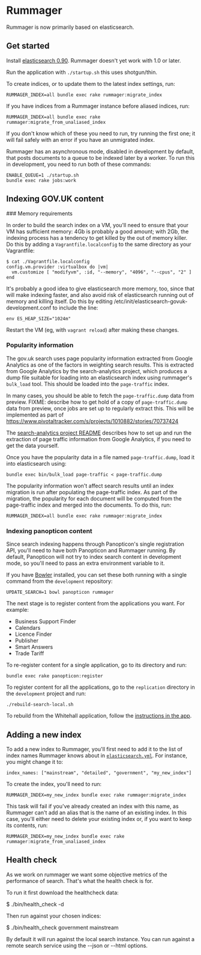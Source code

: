 # Rummager

Rummager is now primarily based on elasticsearch.

## Get started

Install [elasticsearch 0.90](http://www.elasticsearch.org/downloads/0-90-13/).
Rummager doesn't yet work with 1.0 or later.

Run the application with `./startup.sh` this uses shotgun/thin.

To create indices, or to update them to the latest index settings, run:

    RUMMAGER_INDEX=all bundle exec rake rummager:migrate_index

If you have indices from a Rummager instance before aliased indices, run:

    RUMMAGER_INDEX=all bundle exec rake rummager:migrate_from_unaliased_index

If you don't know which of these you need to run, try running the first one; it
will fail safely with an error if you have an unmigrated index.

Rummager has an asynchronous mode, disabled in development by default, that
posts documents to a queue to be indexed later by a worker. To run this in
development, you need to run both of these commands:

    ENABLE_QUEUE=1 ./startup.sh
    bundle exec rake jobs:work

## Indexing GOV.UK content

### Memory requirements

In order to build the search index on a VM, you'll need to ensure that your VM
has sufficient memory: 4Gb is probably a good amount; with 2Gb, the indexing
process has a tendency to get killed by the out of memory killer.  Do this by
adding a `Vagrantfile.localconfig` to the same directory as your Vagrantfile:

    $ cat ./Vagrantfile.localconfig
    config.vm.provider :virtualbox do |vm|
      vm.customize [ "modifyvm", :id, "--memory", "4096", "--cpus", "2" ]
    end

It's probably a good idea to give elasticsearch more memory, too, since that
will make indexing faster, and also avoid risk of elasticsearch running out of
memory and killing itself.  Do this by editing
/etc/init/elasticsearch-govuk-development.conf to include the line:

    env ES_HEAP_SIZE="1024m"

Restart the VM (eg, with `vagrant reload`) after making these changes.

### Popularity information

The gov.uk search uses page popularity information extracted from Google
Analytics as one of the factors in weighting search results.  This is extracted
from Google Analytics by the search-analytics project, which produces a dump
file suitable for loading into an elasticsearch index using rummager's
`bulk_load` tool.  This should be loaded into the `page-traffic` index.

In many cases, you should be able to fetch the `page-traffic.dump` data from
preview.
FIXME: describe how to get hold of a copy of `page-traffic.dump` data from
preview, once jobs are set up to regularly extract this.  This will be
implemented as part of
https://www.pivotaltracker.com/s/projects/1010882/stories/70737424

The [search-analytics project
README](https://github.com/alphagov/search-analytics) describes how to set up
and run the extraction of page traffic information from Google Analytics, if
you need to get the data yourself.

Once you have the popularity data in a file named `page-traffic.dump`, load it
into elasticsearch using:

    bundle exec bin/bulk_load page-traffic < page-traffic.dump

The popularity information won't affect search results until an index migration
is run after populating the page-traffic index. As part of the migration, the
popularity for each document will be computed from the page-traffic index and
merged into the documents. To do this, run:

    RUMMAGER_INDEX=all bundle exec rake rummager:migrate_index

### Indexing panopticon content

Since search indexing happens through Panopticon's single registration API,
you'll need to have both Panopticon and Rummager running. By default, Panopticon
will not try to index search content in development mode, so you'll need to pass
an extra environment variable to it.

If you have [Bowler](https://github.com/JordanHatch/bowler) installed, you can
set these both running with a single command from the `development` repository:

    UPDATE_SEARCH=1 bowl panopticon rummager

The next stage is to register content from the applications you want. For
example:

  * Business Support Finder
  * Calendars
  * Licence Finder
  * Publisher
  * Smart Answers
  * Trade Tariff

To re-register content for a single application, go to its directory and run:

    bundle exec rake panopticon:register

To register content for all the applications, go to the `replication` directory
in the `development` project and run:

    ./rebuild-search-local.sh

To rebuild from the Whitehall application, follow the [instructions in the
app](https://github.com/alphagov/whitehall#getting-search-running-locally).

## Adding a new index

To add a new index to Rummager, you'll first need to add it to the list of index
names Rummager knows about in [`elasticsearch.yml`](elasticsearch.yml). For
instance, you might change it to:

    index_names: ["mainstream", "detailed", "government", "my_new_index"]

To create the index, you'll need to run:

    RUMMAGER_INDEX=my_new_index bundle exec rake rummager:migrate_index

This task will fail if you've already created an index with this name, as
Rummager can't add an alias that is the name of an existing index. In this case,
you'll either need to delete your existing index or, if you want to keep its
contents, run:

    RUMMAGER_INDEX=my_new_index bundle exec rake rummager:migrate_from_unaliased_index

## Health check

As we work on rummager we want some objective metrics of the performance of search. That's what the health check is for.

To run it first download the healthcheck data:

$ ./bin/health_check -d

Then run against your chosen indices:

$ ./bin/health_check government mainstream

By default it will run against the local search instance. You can run against a remote search service using the --json or --html options.
